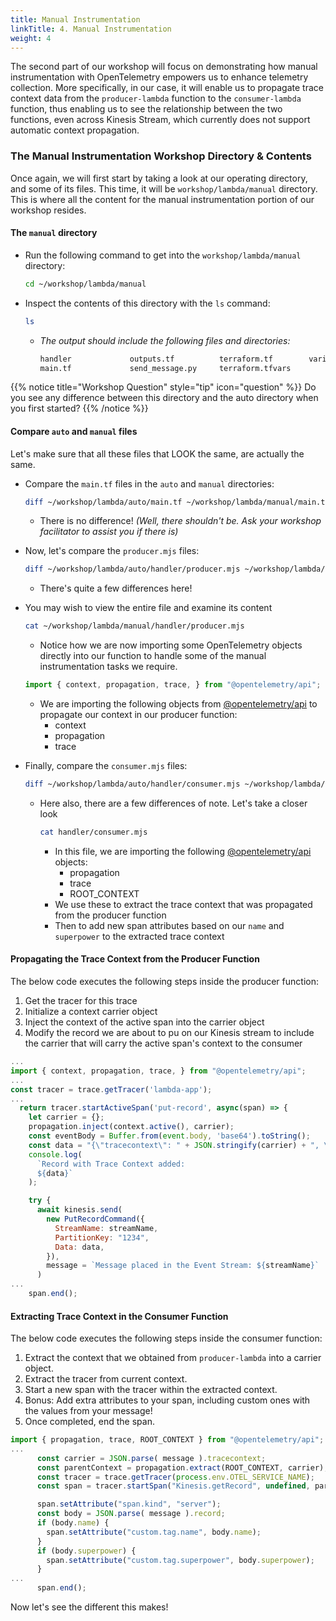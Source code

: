```yaml
---
title: Manual Instrumentation
linkTitle: 4. Manual Instrumentation
weight: 4
---
```


The second part of our workshop will focus on demonstrating how manual instrumentation with OpenTelemetry empowers us to enhance telemetry collection. More specifically, in our case, it will enable us to propagate trace context data from the `producer-lambda` function to the `consumer-lambda` function, thus enabling us to see the relationship between the two functions, even across Kinesis Stream, which currently does not support automatic context propagation.

### The Manual Instrumentation Workshop Directory & Contents

Once again, we will first start by taking a look at our operating directory, and some of its files. This time, it will be `workshop/lambda/manual` directory. This is where all the content for the manual instrumentation portion of our workshop resides.

#### The `manual` directory

- Run the following command to get into the `workshop/lambda/manual` directory:

  ```bash
  cd ~/workshop/lambda/manual
  ```

- Inspect the contents of this directory with the `ls` command:

  ```bash
  ls
  ```

  - _The output should include the following files and directories:_

    ```bash
    handler             outputs.tf          terraform.tf        variables.tf
    main.tf             send_message.py     terraform.tfvars
    ```

{{% notice title="Workshop Question" style="tip" icon="question" %}}
Do you see any difference between this directory and the auto directory when you first started?
{{% /notice %}}

#### Compare `auto` and `manual` files

Let's make sure that all these files that LOOK the same, are actually the same.

- Compare the `main.tf` files in the `auto` and `manual` directories:

  ```bash
  diff ~/workshop/lambda/auto/main.tf ~/workshop/lambda/manual/main.tf
  ```

  - There is no difference! _(Well, there shouldn't be. Ask your workshop facilitator to assist you if there is)_

- Now, let's compare the `producer.mjs` files:

  ```bash
  diff ~/workshop/lambda/auto/handler/producer.mjs ~/workshop/lambda/manual/handler/producer.mjs
  ```

  - There's quite a few differences here!

- You may wish to view the entire file and examine its content

  ```bash
  cat ~/workshop/lambda/manual/handler/producer.mjs
  ```

  - Notice how we are now importing some OpenTelemetry objects directly into our function to handle some of the manual instrumentation tasks we require.

  ```js
  import { context, propagation, trace, } from "@opentelemetry/api";
  ```

  - We are importing the following objects from [@opentelemetry/api](https://www.npmjs.com/package/@opentelemetry/api) to propagate our context in our producer function:
    - context
    - propagation
    - trace

- Finally, compare the `consumer.mjs` files:

  ```bash
  diff ~/workshop/lambda/auto/handler/consumer.mjs ~/workshop/lambda/manual/handler/consumer.mjs
  ```

  - Here also, there are a few differences of note. Let's take a closer look

    ```bash
    cat handler/consumer.mjs
    ```

    - In this file, we are importing the following [@opentelemetry/api](https://www.npmjs.com/package/@opentelemetry/api) objects:
      - propagation
      - trace
      - ROOT_CONTEXT
    - We use these to extract the trace context that was propagated from the producer function
    - Then to add new span attributes based on our `name` and `superpower` to the extracted trace context

#### Propagating the Trace Context from the Producer Function

The below code executes the following steps inside the producer function:

1. Get the tracer for this trace
2. Initialize a context carrier object
3. Inject the context of the active span into the carrier object
4. Modify the record we are about to pu on our Kinesis stream to include the carrier that will carry the active span's context to the consumer

```js
...
import { context, propagation, trace, } from "@opentelemetry/api";
...
const tracer = trace.getTracer('lambda-app');
...
  return tracer.startActiveSpan('put-record', async(span) => {
    let carrier = {};
    propagation.inject(context.active(), carrier);
    const eventBody = Buffer.from(event.body, 'base64').toString();
    const data = "{\"tracecontext\": " + JSON.stringify(carrier) + ", \"record\": " + eventBody + "}";
    console.log(
      `Record with Trace Context added:
      ${data}`
    );

    try {
      await kinesis.send(
        new PutRecordCommand({
          StreamName: streamName,
          PartitionKey: "1234",
          Data: data,
        }),
        message = `Message placed in the Event Stream: ${streamName}`
      )
...
    span.end();
```

#### Extracting Trace Context in the Consumer Function

The below code executes the following steps inside the consumer function:

1. Extract the context that we obtained from `producer-lambda` into a carrier object.
2. Extract the tracer from current context.
3. Start a new span with the tracer within the extracted context.
4. Bonus: Add extra attributes to your span, including custom ones with the values from your message!
5. Once completed, end the span.

```js
import { propagation, trace, ROOT_CONTEXT } from "@opentelemetry/api";
...
      const carrier = JSON.parse( message ).tracecontext;
      const parentContext = propagation.extract(ROOT_CONTEXT, carrier);
      const tracer = trace.getTracer(process.env.OTEL_SERVICE_NAME);
      const span = tracer.startSpan("Kinesis.getRecord", undefined, parentContext);

      span.setAttribute("span.kind", "server");
      const body = JSON.parse( message ).record;
      if (body.name) {
        span.setAttribute("custom.tag.name", body.name);
      }
      if (body.superpower) {
        span.setAttribute("custom.tag.superpower", body.superpower);
      }
...
      span.end();
```

Now let's see the different this makes!
